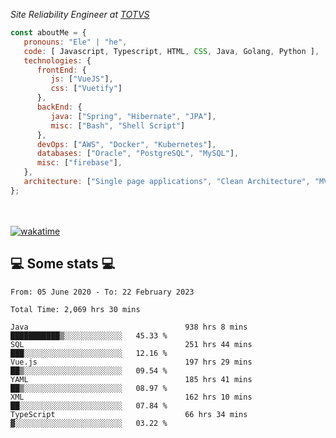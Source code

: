 <p><em>Site Reliability Engineer at <a href="https://www.totvs.com/">TOTVS</a></br>
</em></p>


```javascript
const aboutMe = {
   pronouns: "Ele" | "he",
   code: [ Javascript, Typescript, HTML, CSS, Java, Golang, Python ],
   technologies: {
      frontEnd: {
         js: ["VueJS"],
         css: ["Vuetify"]
      },
      backEnd: {
         java: ["Spring", "Hibernate", "JPA"],
         misc: ["Bash", "Shell Script"]
      },
      devOps: ["AWS", "Docker", "Kubernetes"],
      databases: ["Oracle", "PostgreSQL", "MySQL"],
      misc: ["firebase"],
   },
   architecture: ["Single page applications", "Clean Architecture", "MVC", "Microservices"],
};
```
</br></br>
[![wakatime](https://wakatime.com/badge/user/a3a8ed06-d304-4d6b-bc86-4adc418cdea7.svg)](https://wakatime.com/@a3a8ed06-d304-4d6b-bc86-4adc418cdea7)
<h2>💻 Some stats 💻</h2>

<!--START_SECTION:waka-->

```text
From: 05 June 2020 - To: 22 February 2023

Total Time: 2,069 hrs 30 mins

Java                                   938 hrs 8 mins  ███████████▒░░░░░░░░░░░░░   45.33 %
SQL                                    251 hrs 44 mins ███░░░░░░░░░░░░░░░░░░░░░░   12.16 %
Vue.js                                 197 hrs 29 mins ██▒░░░░░░░░░░░░░░░░░░░░░░   09.54 %
YAML                                   185 hrs 41 mins ██▒░░░░░░░░░░░░░░░░░░░░░░   08.97 %
XML                                    162 hrs 10 mins ██░░░░░░░░░░░░░░░░░░░░░░░   07.84 %
TypeScript                             66 hrs 34 mins  ▓░░░░░░░░░░░░░░░░░░░░░░░░   03.22 %
```

<!--END_SECTION:waka-->

